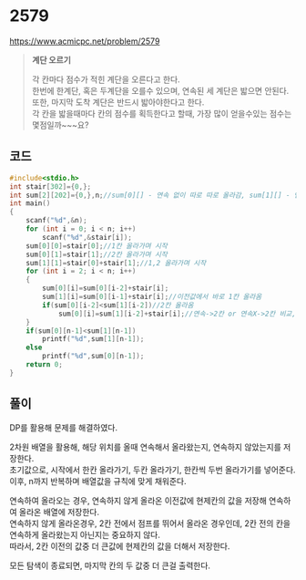 # 2579
https://www.acmicpc.net/problem/2579
> **<p>계단 오르기</p>**
> 각 칸마다 점수가 적힌 계단을 오른다고 한다.<br>
> 한번에 한계단, 혹은 두계단을 오를수 있으며, 연속된 세 계단은 밟으면 안된다.<br>
> 또한, 마지막 도착 계단은 반드시 밟아야한다고 한다.<br>
> 각 칸을 밟을때마다 칸의 점수를 획득한다고 할때, 가장 많이 얻을수있는 점수는 몇점일까~~~요?<br>


## 코드
```c
#include<stdio.h>
int stair[302]={0,};
int sum[2][202]={0,},n;//sum[0][] - 연속 없이 따로 따로 올라감, sum[1][] - 연속해서 올라감, 다음은 무조건 2칸 가야됨
int main()
{
	scanf("%d",&n);
	for (int i = 0; i < n; i++)
		scanf("%d",&stair[i]);
	sum[0][0]=stair[0];//1칸 올라가며 시작
	sum[0][1]=stair[1];//2칸 올라가며 시작
	sum[1][1]=stair[0]+stair[1];//1,2 올라가며 시작
	for (int i = 2; i < n; i++)
	{
		sum[0][i]=sum[0][i-2]+stair[i];
		sum[1][i]=sum[0][i-1]+stair[i];//이전값에서 바로 1칸 올라옴
		if(sum[0][i-2]<sum[1][i-2])//2칸 올라옴
			sum[0][i]=sum[1][i-2]+stair[i];//연속->2칸 or 연속X->2칸 비교, 더 큰거 선택
	}
	if(sum[0][n-1]<sum[1][n-1])
		printf("%d",sum[1][n-1]);
	else
		printf("%d",sum[0][n-1]);
	return 0;
}
```

## 풀이
DP를 활용해 문제를 해결하였다.

2차원 배열을 활용해, 해당 위치를 올때 연속해서 올라왔는지, 연속하지 않았는지를 저장한다.<br>
초기값으로, 시작에서 한칸 올라가기, 두칸 올라가기, 한칸씩 두번 올라가기를 넣어준다.<br>
이후, n까지 반복하며 배열값을 규칙에 맞게 채워준다.<br>

연속하여 올라오는 경우, 연속하지 않게 올라온 이전값에 현제칸의 값을 저장해 연속하여 올라온 배열에 저장한다.<br>
연속하지 않게 올라온경우, 2칸 전에서 점프를 뛰어서 올라온 경우인데, 2칸 전의 칸을 연속하게 올라왔는지 아닌지는 중요하지 않다.<br>
따라서, 2칸 이전의 값중 더 큰값에 현제칸의 값을 더해서 저장한다.<br>

모든 탐색이 종료되면, 마지막 칸의 두 값중 더 큰걸 출력한다.